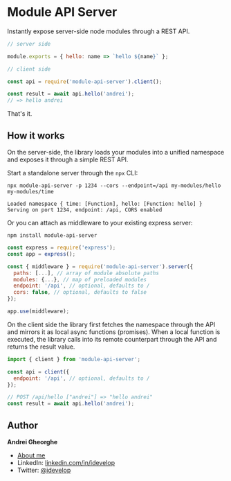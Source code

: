 # Module API Server

Instantly expose server-side node modules through a REST API.

```js
// server side

module.exports = { hello: name => `hello ${name}` };
```

```js
// client side

const api = require('module-api-server').client();

const result = await api.hello('andrei');
// => hello andrei
```

That's it.

## How it works

On the server-side, the library loads your modules into a unified namespace and exposes it through a simple REST API.

Start a standalone server through the `npx` CLI:

```
npx module-api-server -p 1234 --cors --endpoint=/api my-modules/hello my-modules/time
```

```
Loaded namespace { time: [Function], hello: [Function: hello] }
Serving on port 1234, endpoint: /api, CORS enabled
```

Or you can attach as middleware to your existing express server:

```
npm install module-api-server
```

```js
const express = require('express');
const app = express();

const { middleware } = require('module-api-server').server({
  paths: [...], // array of module absolute paths
  modules: {...}, // map of preloaded modules
  endpoint: '/api', // optional, defaults to /
  cors: false, // optional, defaults to false
});

app.use(middleware);
```

On the client side the library first fetches the namespace through the API and mirrors it as local async functions (promises). When a local function is executed, the library calls into its remote counterpart through the API and returns the result value.

```js
import { client } from 'module-api-server';

const api = client({
  endpoint: '/api', // optional, defaults to /
});

// POST /api/hello ["andrei"] => "hello andrei"
const result = await api.hello('andrei');
```

## Author

**Andrei Gheorghe**

- [About me](https://andrei.codes)
- LinkedIn: [linkedin.com/in/idevelop](http://www.linkedin.com/in/idevelop)
- Twitter: [@idevelop](http://twitter.com/idevelop)
